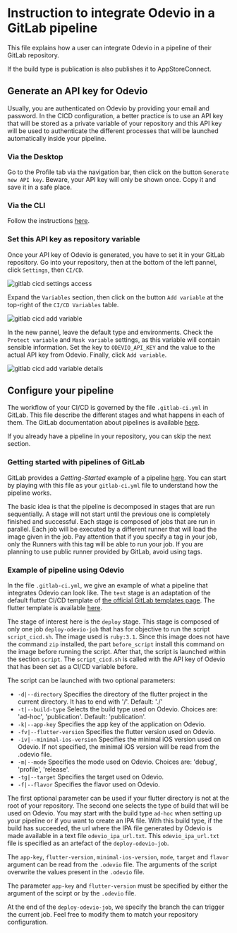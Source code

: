 # Instruction to integrate Odevio in a GitLab pipeline

This file explains how a user can integrate Odevio in a pipeline of their GitLab repository.

If the build type is publication is also publishes it to AppStoreConnect.

## Generate an API key for Odevio

Usually, you are authenticated on Odevio by providing your email and password. In the CICD configuration, a better practice is to use an API key that will be stored as a private variable of your repository and this API key will be used to authenticate the different processes that will be launched automatically inside your pipeline.

### Via the Desktop

Go to the Profile tab via the navigation bar, then click on the button `Generate new API key`. Beware, your API key will only be shown once. Copy it and save it in a safe place.

### Via the CLI

Follow the instructions [here](https://odevio-cli.readthedocs.io/en/latest/installation_cli/reference_guide_cli/index.html#odevio-apikey-new).

### Set this API key as repository variable

Once your API key of Odevio is generated, you have to set it in your GitLab repository.
Go into your repository, then at the bottom of the left pannel, click `Settings`, then `CI/CD`.

![gitlab cicd settings access](img/gitlab_cicd_settings_access.png)

Expand the `Variables` section, then click on the button `Add variable` at the top-right of the `CI/CD Variables` table.

![gitlab cicd add variable](img/gitlab_cicd_add_variable.png)

In the new pannel, leave the default type and environments. Check the `Protect variable` and `Mask variable` settings, as this variable will contain sensible information. Set the key to `ODEVIO_API_KEY` and the value to the actual API key from Odevio. Finally, click `Add variable`.

![gitlab cicd add variable details](img/gitlab_cicd_add_variable_details.png)

## Configure your pipeline

The workflow of your CI/CD is governed by the file `.gitlab-ci.yml` in GitLab. This file describe the different stages and what happens in each of them.
The GitLab documentation about pipelines is available [here](https://docs.gitlab.com/ee/ci/pipelines/index.html).

If you already have a pipeline in your repository, you can skip the next section.

### Getting started with pipelines of GitLab

GitLab provides a *Getting-Started* example of a pipeline [here](https://gitlab.com/gitlab-org/gitlab/-/blob/master/lib/gitlab/ci/templates/Getting-Started.gitlab-ci.yml). You can start by playing with this file as your `gitlab-ci.yml` file to understand how the pipeline works.

The basic idea is that the pipeline is decomposed in stages that are run sequentially. A stage will not start until the previous one is completely finished and successful. Each stage is composed of jobs that are run in parallel. Each job will be executed by a different runner that will load the image given in the job. Pay attention that if you specify a tag in your job, only the Runners with this tag will be able to run your job. If you are planning to use public runner provided by GitLab, avoid using tags.

### Example of pipeline using Odevio

In the file `.gitlab-ci.yml`, we give an example of what a pipeline that integrates Odevio can look like. The `test` stage is an adaptation of the default flutter CI/CD template of [the official GitLab templates page](https://gitlab.com/gitlab-org/gitlab/-/blob/master/lib/gitlab/ci/templates/Flutter.gitlab-ci.yml). The flutter template is available [here](https://gitlab.com/gitlab-org/gitlab/-/blob/master/lib/gitlab/ci/templates/Flutter.gitlab-ci.yml).

The stage of interest here is the `deploy` stage. This stage is composed of only one job `deploy-odevio-job` that has for objective to run the script `script_cicd.sh`. The image used is `ruby:3.1`. Since this image does not have the command `zip` installed, the part `before_script` install this command on the image before running the script. After that, the script is launched within the section `script`. The `script_cicd.sh` is called with the API key of Odevio that has been set as a CI/CD variable before.

The script can be launched with two optional parameters:
- `-d|--directory`      Specifies the directory of the flutter project in the current directory. It has to end with '/'. Default: './'
- `-t|--build-type`     Selects the build type used on Odevio. Choices are: 'ad-hoc', 'publication'. Default: 'publication'.
- `-k|--app-key`        Specifies the app key of the application on Odevio.
- `-fv|--flutter-version`     Specifies the flutter version used on Odevio.
- `-iv|--minimal-ios-version` Specifies the minimal iOS version used on Odevio. If not specified, the minimal iOS version will be read from the .odevio file.
- `-m|--mode`           Specifies the mode used on Odevio.
                        Choices are: 'debug', 'profile', 'release'.
- `-tg|--target`        Specifies the target used on Odevio.
- `-f|--flavor`         Specifies the flavor used on Odevio.

The first optional parameter can be used if your flutter directory is not at the root of your repository. The second one selects the type of build that will be used on Odevio. You may start with the build type `ad-hoc` when setting up your pipeline or if you want to create an IPA file. With this build type, if the build has succeeded, the url where the IPA file generated by Odevio is made available in a text file `odevio_ipa_url.txt`.
This `odevio_ipa_url.txt` file is specified as an artefact of the `deploy-odevio-job`.

The `app-key`, `flutter-version`, `minimal-ios-version`, `mode`, `target` and `flavor` argument can be read from the `.odevio` file. The arguments of the script overwrite the values present in the `.odevio` file.

The parameter `app-key` and `flutter-version` must be specified by either the argument of the scirpt or by the `.odevio` file.

At the end of the `deploy-odevio-job`, we specify the branch the can trigger the current job. Feel free to modify them to match your repository configuration.